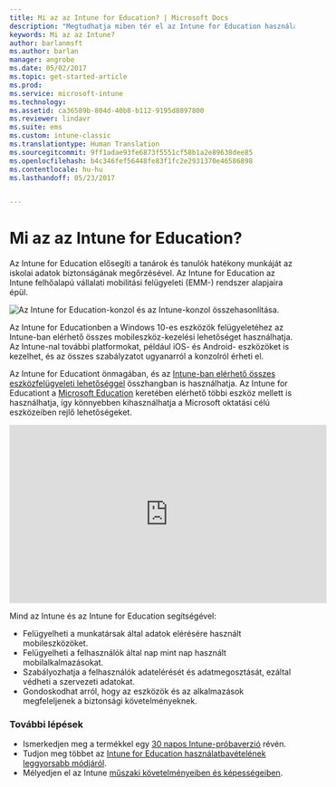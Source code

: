 ```yaml
---
title: Mi az az Intune for Education? | Microsoft Docs
description: "Megtudhatja miben tér el az Intune for Education használata a teljes Intune felügyelettől."
keywords: Mi az az Intune?
author: barlanmsft
ms.author: barlan
manager: angrobe
ms.date: 05/02/2017
ms.topic: get-started-article
ms.prod: 
ms.service: microsoft-intune
ms.technology: 
ms.assetid: ca36589b-804d-40b8-b112-9195d8897800
ms.reviewer: lindavr
ms.suite: ems
ms.custom: intune-classic
ms.translationtype: Human Translation
ms.sourcegitcommit: 9ff1adae93fe6873f5551cf58b1a2e89638dee85
ms.openlocfilehash: b4c346fef56448fe83f1fc2e2931370e46586898
ms.contentlocale: hu-hu
ms.lasthandoff: 05/23/2017


---
```


# <a name="what-is-intune-for-education"></a>Mi az az Intune for Education?

Az Intune for Education elősegíti a tanárok és tanulók hatékony munkáját az iskolai adatok biztonságának megőrzésével. Az Intune for Education az Intune felhőalapú vállalati mobilitási felügyeleti (EMM-) rendszer alapjaira épül.

![Az Intune for Education-konzol és az Intune-konzol összehasonlítása.](../media/intune-azure-vs-intuneEDU.png)

Az Intune for Educationben a Windows 10-es eszközök felügyeletéhez az Intune-ban elérhető összes mobileszköz-kezelési lehetőséget használhatja. Az Intune-nal további platformokat, például iOS- és Android- eszközöket is kezelhet, és az összes szabályzatot ugyanarról a konzolról érheti el.

Az Intune for Educationt önmagában, és az [Intune-ban elérhető összes eszközfelügyeleti lehetőséggel](/understand-explore/introduction-to-microsoft-intune) összhangban is használhatja. Az Intune for Educationt a [Microsoft Education](https://microsoft.com/education) keretében elérhető többi eszköz mellett is használhatja, így könnyebben kihasználhatja a Microsoft oktatási célú eszközeiben rejlő lehetőségeket.

<iframe width="560" height="315" src="https://www.youtube.com/embed/ukrnCwcLvV8" frameborder="0" allowfullscreen></iframe>

Mind az Intune és az Intune for Education segítségével:
* Felügyelheti a munkatársak által adatok elérésére használt mobileszközöket.
* Felügyelheti a felhasználók által nap mint nap használt mobilalkalmazásokat.
* Szabályozhatja a felhasználók adatelérését és adatmegosztását, ezáltal védheti a szervezeti adatokat.
* Gondoskodhat arról, hogy az eszközök és az alkalmazások megfeleljenek a biztonsági követelményeknek.

### <a name="next-steps"></a>További lépések
* Ismerkedjen meg a termékkel egy [30 napos Intune-próbaverzió](sign-up-for-30-day-trial-microsoft-intune.md) révén.
* Tudjon meg többet az [Intune for Education használatbavételének leggyorsabb módjáról](https://docs.microsoft.com/intune-education/what-is-express-configuration).
* Mélyedjen el az Intune [műszaki követelményeiben és képességeiben](/intune-classic/get-started/what-to-know-before-you-start-microsoft-intune).

